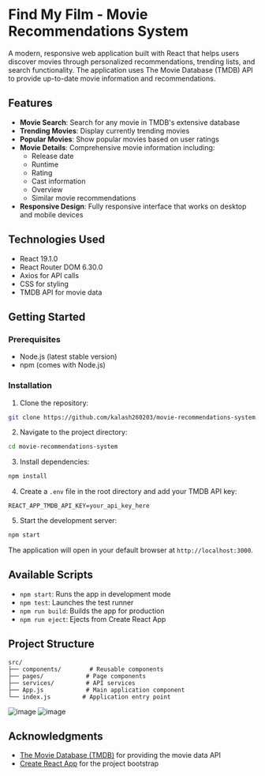 # Find My Film - Movie Recommendations System

A modern, responsive web application built with React that helps users discover movies through personalized recommendations, trending lists, and search functionality. The application uses The Movie Database (TMDB) API to provide up-to-date movie information and recommendations.

## Features

- **Movie Search**: Search for any movie in TMDB's extensive database
- **Trending Movies**: Display currently trending movies
- **Popular Movies**: Show popular movies based on user ratings
- **Movie Details**: Comprehensive movie information including:
  - Release date
  - Runtime
  - Rating
  - Cast information
  - Overview
  - Similar movie recommendations
- **Responsive Design**: Fully responsive interface that works on desktop and mobile devices

## Technologies Used

- React 19.1.0
- React Router DOM 6.30.0
- Axios for API calls
- CSS for styling
- TMDB API for movie data

## Getting Started

### Prerequisites

- Node.js (latest stable version)
- npm (comes with Node.js)

### Installation

1. Clone the repository:
```bash
git clone https://github.com/kalash260203/movie-recommendations-system.git
```

2. Navigate to the project directory:
```bash
cd movie-recommendations-system
```

3. Install dependencies:
```bash
npm install
```

4. Create a `.env` file in the root directory and add your TMDB API key:
```
REACT_APP_TMDB_API_KEY=your_api_key_here
```

5. Start the development server:
```bash
npm start
```

The application will open in your default browser at `http://localhost:3000`.

## Available Scripts

- `npm start`: Runs the app in development mode
- `npm test`: Launches the test runner
- `npm run build`: Builds the app for production
- `npm run eject`: Ejects from Create React App

## Project Structure

```
src/
├── components/        # Reusable components
├── pages/            # Page components
├── services/         # API services
├── App.js            # Main application component
└── index.js         # Application entry point
```
![image](https://github.com/user-attachments/assets/07ad449b-f26f-471e-87e3-1e32bb88b493)
![image](https://github.com/user-attachments/assets/e6db30c8-3095-47ec-8f30-1bdcffbd0289)


## Acknowledgments

- [The Movie Database (TMDB)](https://www.themoviedb.org/) for providing the movie data API
- [Create React App](https://github.com/facebook/create-react-app) for the project bootstrap
